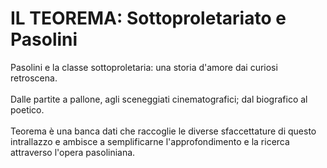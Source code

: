 # IL TEOREMA: Sottoproletariato e Pasolini
   Pasolini e la classe sottoproletaria: una storia d'amore dai curiosi retroscena. <br><br> Dalle partite a pallone, agli sceneggiati cinematografici; dal biografico al poetico. <br><br> Teorema è una banca dati che raccoglie le diverse sfaccettature di questo intrallazzo e ambisce a semplificarne l'approfondimento e la ricerca attraverso l'opera pasoliniana.
